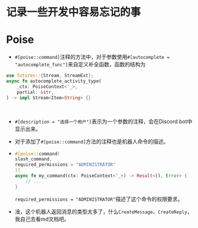 # 记录一些开发中容易忘记的事

# Poise

- `#[poise::command]`注释的方法中，对于参数使用`#[autocomplete = "autocomplete_func"]`来自定义补全函数，函数的结构为
  <br>

```rust
use futures::{Stream, StreamExt};
async fn autocomplete_activity_type(
    _ctx: PoiseContext<'_>,
    partial: &str,
) -> impl Stream<Item=String> {}
```

<br>

- ``#[description = "选择一个用户"]``表示为一个参数的注释，会在Discord bot中显示出来。

- 对于添加了`#[poise::command]`方法的注释也是机器人命令的描述。
- ```rust 
  #[poise::command(
  slash_command,
  required_permissions = "ADMINISTRATOR"
  )]
  async fn my_command(ctx: PoiseContext<'_>) -> Result<(), Error> {
      // ...
  } 
  ```
  `required_permissions = "ADMINISTRATOR"`描述了这个命令的权限要求。

- 淦，这个机器人返回消息的类型太多了，什么`CreateMessage`、`CreateReply`，我自己去看md文档吧。
